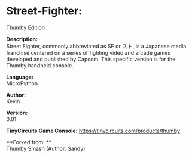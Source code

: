 # Street-Fighter:<br>
Thumby Edition

**Description:**<br>
Street Fighter, commonly abbreviated as SF or スト, is a Japanese media franchise centered on a series of fighting video and arcade games developed and published by Capcom. This specific version is for the Thumby handheld console.

**Language:**<br>
MicroPython

**Author:**<br>
Kevin

**Version:**<br>
0.01

**TinyCircuits Game Console:**
https://tinycircuits.com/products/thumby

**Forked from: **<br>
Thumby Smash (Author: Sandy)

